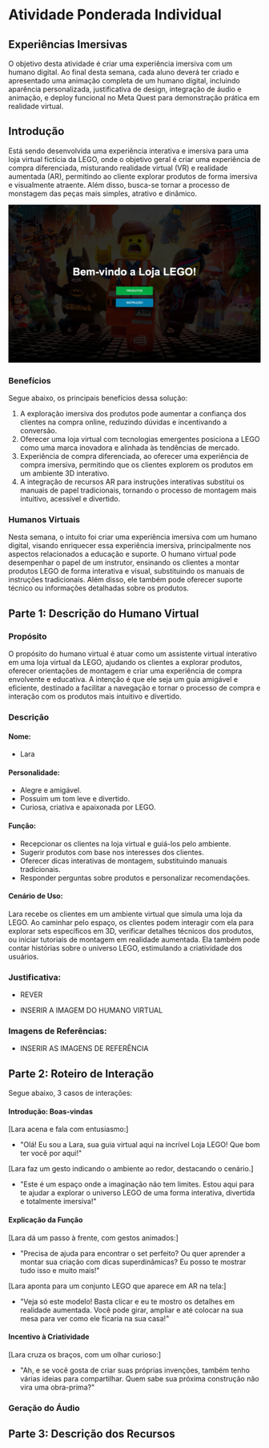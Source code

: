 # Atividade Ponderada Individual
## Experiências Imersivas

O objetivo desta atividade é criar uma experiência imersiva com um humano digital. Ao final desta semana, cada aluno deverá ter criado e apresentado uma animação completa de um humano digital, incluindo aparência personalizada, justificativa de design, integração de áudio e animação, e deploy funcional no Meta Quest para demonstração prática em realidade virtual.

## Introdução

Está sendo desenvolvida uma experiência interativa e imersiva para uma loja virtual fictícia da LEGO, onde o objetivo geral é criar uma experiência de compra diferenciada, misturando realidade virtual (VR) e realidade aumentada (AR), permitindo ao cliente explorar produtos de forma imersiva e visualmente atraente. Além disso, busca-se tornar a processo de monstagem das peças mais simples, atrativo e dinâmico. 

![Loja](https://github.com/Lucasx369/ExpImersivas/blob/main/Semana%201/src/assets/loja.png)

### Benefícios

Segue abaixo, os principais benefícios dessa solução:

1. A exploração imersiva dos produtos pode aumentar a confiança dos clientes na compra online, reduzindo dúvidas e incentivando a conversão.
2. Oferecer uma loja virtual com tecnologias emergentes posiciona a LEGO como uma marca inovadora e alinhada às tendências de mercado.
3. Experiência de compra diferenciada, ao oferecer uma experiência de compra imersiva, permitindo que os clientes explorem os produtos em um ambiente 3D interativo.
4. A integração de recursos AR para instruções interativas substitui os manuais de papel tradicionais, tornando o processo de montagem mais intuitivo, acessível e divertido.

### Humanos Virtuais

Nesta semana, o intuito foi criar uma experiência imersiva com um humano digital, visando enriquecer essa experiência imersiva, principalmente nos aspectos relacionados a educação e suporte. O humano virtual pode desempenhar o papel de um instrutor, ensinando os clientes a montar produtos LEGO de forma interativa e visual, substituindo os manuais de instruções tradicionais. Além disso, ele também pode oferecer suporte técnico ou informações detalhadas sobre os produtos.

## Parte 1: Descrição do Humano Virtual

### Propósito

O propósito do humano virtual é atuar como um assistente virtual interativo em uma loja virtual da LEGO, ajudando os clientes a explorar produtos, oferecer orientações de montagem e criar uma experiência de compra envolvente e educativa. A intenção é que ele seja um guia amigável e eficiente, destinado a facilitar a navegação e tornar o processo de compra e interação com os produtos mais intuitivo e divertido.

### Descrição

#### Nome:

- Lara

#### Personalidade:

- Alegre e amigável.
- Possuim um tom leve e divertido.
- Curiosa, criativa e apaixonada por LEGO.

#### Função:

- Recepcionar os clientes na loja virtual e guiá-los pelo ambiente.
- Sugerir produtos com base nos interesses dos clientes.
- Oferecer dicas interativas de montagem, substituindo manuais tradicionais.
- Responder perguntas sobre produtos e personalizar recomendações.

#### Cenário de Uso:

Lara recebe os clientes em um ambiente virtual que simula uma loja da LEGO. Ao caminhar pelo espaço, os clientes podem interagir com ela para explorar sets específicos em 3D, verificar detalhes técnicos dos produtos, ou iniciar tutoriais de montagem em realidade aumentada. Ela também pode contar histórias sobre o universo LEGO, estimulando a criatividade dos usuários.

### Justificativa:

- REVER
  
- INSERIR A IMAGEM DO HUMANO VIRTUAL

### Imagens de Referências: 

- INSERIR AS IMAGENS DE REFERÊNCIA

## Parte 2: Roteiro de Interação

Segue abaixo, 3 casos de interações:

#### Introdução: Boas-vindas
   
[Lara acena e fala com entusiasmo:]

- "Olá! Eu sou a Lara, sua guia virtual aqui na incrível Loja LEGO! Que bom ter você por aqui!"

[Lara faz um gesto indicando o ambiente ao redor, destacando o cenário.]

- "Este é um espaço onde a imaginação não tem limites. Estou aqui para te ajudar a explorar o universo LEGO de uma forma interativa, divertida e totalmente imersiva!"

#### Explicação da Função

[Lara dá um passo à frente, com gestos animados:]

- "Precisa de ajuda para encontrar o set perfeito? Ou quer aprender a montar sua criação com dicas superdinâmicas? Eu posso te mostrar tudo isso e muito mais!"

[Lara aponta para um conjunto LEGO que aparece em AR na tela:]

- "Veja só este modelo! Basta clicar e eu te mostro os detalhes em realidade aumentada. Você pode girar, ampliar e até colocar na sua mesa para ver como ele ficaria na sua casa!"

#### Incentivo à Criatividade

[Lara cruza os braços, com um olhar curioso:]

- "Ah, e se você gosta de criar suas próprias invenções, também tenho várias ideias para compartilhar. Quem sabe sua próxima construção não vira uma obra-prima?"

### Geração do Áudio

## Parte 3: Descrição dos Recursos
